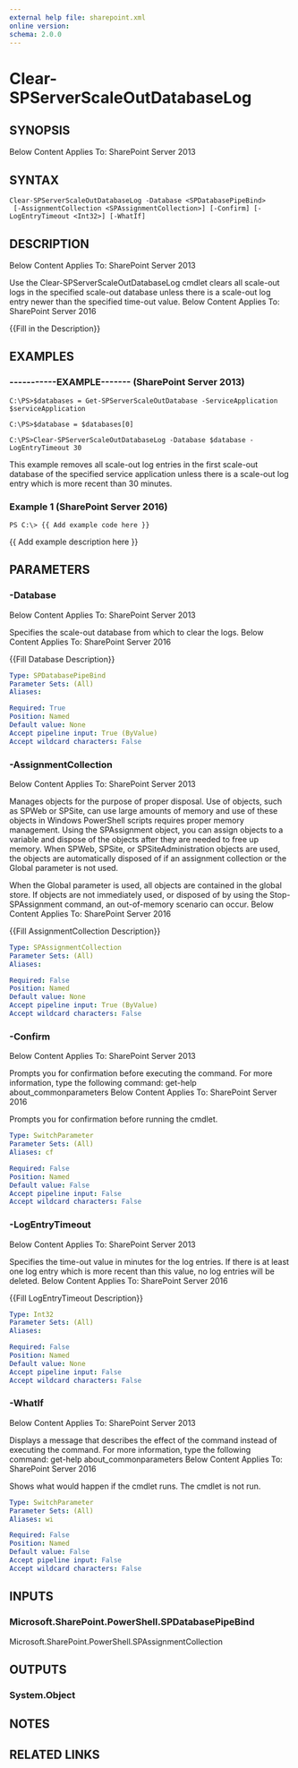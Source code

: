 ```yaml
---
external help file: sharepoint.xml
online version: 
schema: 2.0.0
---
```


# Clear-SPServerScaleOutDatabaseLog

## SYNOPSIS
Below Content Applies To: SharePoint Server 2013

## SYNTAX

```
Clear-SPServerScaleOutDatabaseLog -Database <SPDatabasePipeBind>
 [-AssignmentCollection <SPAssignmentCollection>] [-Confirm] [-LogEntryTimeout <Int32>] [-WhatIf]
```

## DESCRIPTION
Below Content Applies To: SharePoint Server 2013

Use the Clear-SPServerScaleOutDatabaseLog cmdlet clears all scale-out logs in the specified scale-out database unless there is a scale-out log entry newer than the specified time-out value.
Below Content Applies To: SharePoint Server 2016

{{Fill in the Description}}

## EXAMPLES

### -----------EXAMPLE------- (SharePoint Server 2013)
```
C:\PS>$databases = Get-SPServerScaleOutDatabase -ServiceApplication $serviceApplication

C:\PS>$database = $databases[0]

C:\PS>Clear-SPServerScaleOutDatabaseLog -Database $database -LogEntryTimeout 30
```

This example removes all scale-out log entries in the first scale-out database of the specified service application unless there is a scale-out log entry which is more recent than 30 minutes.

### Example 1 (SharePoint Server 2016)
```
PS C:\> {{ Add example code here }}
```

{{ Add example description here }}

## PARAMETERS

### -Database
Below Content Applies To: SharePoint Server 2013

Specifies the scale-out database from which to clear the logs.
Below Content Applies To: SharePoint Server 2016

{{Fill Database Description}}

```yaml
Type: SPDatabasePipeBind
Parameter Sets: (All)
Aliases: 

Required: True
Position: Named
Default value: None
Accept pipeline input: True (ByValue)
Accept wildcard characters: False
```

### -AssignmentCollection
Below Content Applies To: SharePoint Server 2013

Manages objects for the purpose of proper disposal.
Use of objects, such as SPWeb or SPSite, can use large amounts of memory and use of these objects in Windows PowerShell scripts requires proper memory management.
Using the SPAssignment object, you can assign objects to a variable and dispose of the objects after they are needed to free up memory.
When SPWeb, SPSite, or SPSiteAdministration objects are used, the objects are automatically disposed of if an assignment collection or the Global parameter is not used.

When the Global parameter is used, all objects are contained in the global store.
If objects are not immediately used, or disposed of by using the Stop-SPAssignment command, an out-of-memory scenario can occur.
Below Content Applies To: SharePoint Server 2016

{{Fill AssignmentCollection Description}}

```yaml
Type: SPAssignmentCollection
Parameter Sets: (All)
Aliases: 

Required: False
Position: Named
Default value: None
Accept pipeline input: True (ByValue)
Accept wildcard characters: False
```

### -Confirm
Below Content Applies To: SharePoint Server 2013

Prompts you for confirmation before executing the command.
For more information, type the following command: get-help about_commonparameters Below Content Applies To: SharePoint Server 2016

Prompts you for confirmation before running the cmdlet.

```yaml
Type: SwitchParameter
Parameter Sets: (All)
Aliases: cf

Required: False
Position: Named
Default value: False
Accept pipeline input: False
Accept wildcard characters: False
```

### -LogEntryTimeout
Below Content Applies To: SharePoint Server 2013

Specifies the time-out value in minutes for the log entries.
If there is at least one log entry which is more recent than this value, no log entries will be deleted.
Below Content Applies To: SharePoint Server 2016

{{Fill LogEntryTimeout Description}}

```yaml
Type: Int32
Parameter Sets: (All)
Aliases: 

Required: False
Position: Named
Default value: None
Accept pipeline input: False
Accept wildcard characters: False
```

### -WhatIf
Below Content Applies To: SharePoint Server 2013

Displays a message that describes the effect of the command instead of executing the command.
For more information, type the following command: get-help about_commonparameters Below Content Applies To: SharePoint Server 2016

Shows what would happen if the cmdlet runs.
The cmdlet is not run.

```yaml
Type: SwitchParameter
Parameter Sets: (All)
Aliases: wi

Required: False
Position: Named
Default value: False
Accept pipeline input: False
Accept wildcard characters: False
```

## INPUTS

### Microsoft.SharePoint.PowerShell.SPDatabasePipeBind
Microsoft.SharePoint.PowerShell.SPAssignmentCollection

## OUTPUTS

### System.Object

## NOTES

## RELATED LINKS

